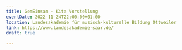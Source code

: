 ```yaml
---
title: GemEinsam - Kita Vorstellung
eventDate: 2022-11-24T22:00:00+01:00
location: Landesakademie für musisch-kulturelle Bildung Ottweiler
link: https://www.landesakademie-saar.de/
draft: true

---
```

